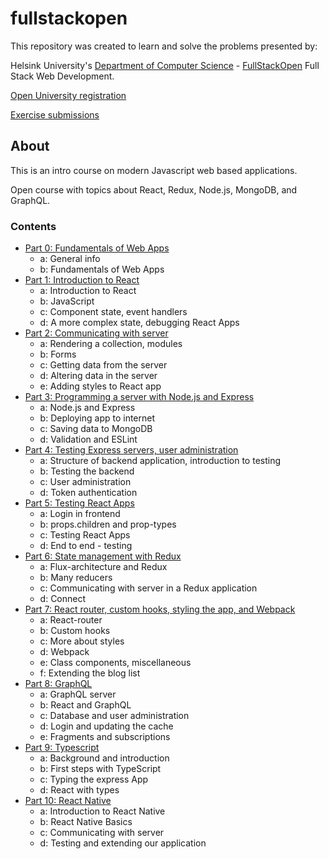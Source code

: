 # fullstackopen

This repository was created to learn and solve the problems presented by:

Helsink University's [Department of Computer Science](https://www.helsinki.fi/en/computer-science) - [FullStackOpen](https://fullstackopen.com/en/about/) Full Stack Web Development.

[Open University registration](https://courses.helsinki.fi/en/aytkt21009en/131840261)

[Exercise submissions](https://studies.cs.helsinki.fi/stats/courses/fullstackopen)

## About

This is an intro course on modern Javascript web based applications.

Open course with topics about React, Redux, Node.js, MongoDB, and GraphQL.

### Contents

- [Part 0: Fundamentals of Web Apps](https://fullstackopen.com/en/part0)
  - a: General info
  - b: Fundamentals of Web Apps
- [Part 1: Introduction to React](https://fullstackopen.com/en/part1)
  - a: Introduction to React
  - b: JavaScript
  - c: Component state, event handlers
  - d: A more complex state, debugging React Apps
- [Part 2: Communicating with server](https://fullstackopen.com/en/part2)
  - a: Rendering a collection, modules
  - b: Forms
  - c: Getting data from the server
  - d: Altering data in the server
  - e: Adding styles to React app
- [Part 3: Programming a server with Node.js and Express](https://fullstackopen.com/en/part3)
  - a: Node.js and Express
  - b: Deploying app to internet
  - c: Saving data to MongoDB
  - d: Validation and ESLint
- [Part 4: Testing Express servers, user administration](https://fullstackopen.com/en/part4)
  - a: Structure of backend application, introduction to testing
  - b: Testing the backend
  - c: User administration
  - d: Token authentication
- [Part 5: Testing React Apps](https://fullstackopen.com/en/part5)
  - a: Login in frontend
  - b: props.children and prop-types
  - c: Testing React Apps
  - d: End to end - testing
- [Part 6: State management with Redux](https://fullstackopen.com/en/part6)
  - a: Flux-architecture and Redux
  - b: Many reducers
  - c: Communicating with server in a Redux application
  - d: Connect
- [Part 7: React router, custom hooks, styling the app, and Webpack](https://fullstackopen.com/en/part7)
  - a: React-router
  - b: Custom hooks
  - c: More about styles
  - d: Webpack
  - e: Class components, miscellaneous
  - f: Extending the blog list
- [Part 8: GraphQL](https://fullstackopen.com/en/part8)
  - a: GraphQL server
  - b: React and GraphQL
  - c: Database and user administration
  - d: Login and updating the cache
  - e: Fragments and subscriptions
- [Part 9: Typescript](https://fullstackopen.com/en/part9)
  - a: Background and introduction
  - b: First steps with TypeScript
  - c: Typing the express App
  - d: React with types
- [Part 10: React Native](https://fullstackopen.com/en/part10)
  - a: Introduction to React Native
  - b: React Native Basics
  - c: Communicating with server
  - d: Testing and extending our application
